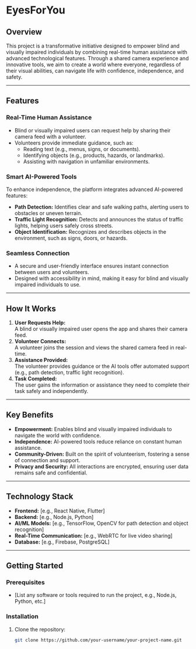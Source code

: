 # EyesForYou
## Overview
This project is a transformative initiative designed to empower blind and visually impaired individuals by combining real-time human assistance with advanced technological features. Through a shared camera experience and innovative tools, we aim to create a world where everyone, regardless of their visual abilities, can navigate life with confidence, independence, and safety.

---

## Features

### Real-Time Human Assistance
- Blind or visually impaired users can request help by sharing their camera feed with a volunteer.
- Volunteers provide immediate guidance, such as:
  - Reading text (e.g., menus, signs, or documents).
  - Identifying objects (e.g., products, hazards, or landmarks).
  - Assisting with navigation in unfamiliar environments.

### Smart AI-Powered Tools
To enhance independence, the platform integrates advanced AI-powered features:
- **Path Detection:** Identifies clear and safe walking paths, alerting users to obstacles or uneven terrain.
- **Traffic Light Recognition:** Detects and announces the status of traffic lights, helping users safely cross streets.
- **Object Identification:** Recognizes and describes objects in the environment, such as signs, doors, or hazards.

### Seamless Connection
- A secure and user-friendly interface ensures instant connection between users and volunteers.
- Designed with accessibility in mind, making it easy for blind and visually impaired individuals to use.

---

## How It Works
1. **User Requests Help:**  
   A blind or visually impaired user opens the app and shares their camera feed.
2. **Volunteer Connects:**  
   A volunteer joins the session and views the shared camera feed in real-time.
3. **Assistance Provided:**  
   The volunteer provides guidance or the AI tools offer automated support (e.g., path detection, traffic light recognition).
4. **Task Completed:**  
   The user gains the information or assistance they need to complete their task safely and independently.

---

## Key Benefits
- **Empowerment:** Enables blind and visually impaired individuals to navigate the world with confidence.
- **Independence:** AI-powered tools reduce reliance on constant human assistance.
- **Community-Driven:** Built on the spirit of volunteerism, fostering a sense of connection and support.
- **Privacy and Security:** All interactions are encrypted, ensuring user data remains safe and confidential.

---

## Technology Stack
- **Frontend:** [e.g., React Native, Flutter]  
- **Backend:** [e.g., Node.js, Python]  
- **AI/ML Models:** [e.g., TensorFlow, OpenCV for path detection and object recognition]  
- **Real-Time Communication:** [e.g., WebRTC for live video sharing]  
- **Database:** [e.g., Firebase, PostgreSQL]  

---

## Getting Started
### Prerequisites
- [List any software or tools required to run the project, e.g., Node.js, Python, etc.]

### Installation
1. Clone the repository:
   ```bash
   git clone https://github.com/your-username/your-project-name.git
